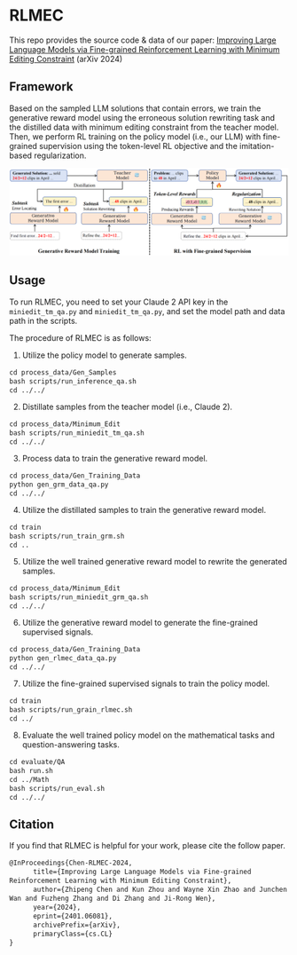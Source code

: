 # RLMEC
This repo provides the source code & data of our paper: [Improving Large Language Models via Fine-grained Reinforcement Learning with Minimum Editing Constraint](https://arxiv.org/abs/2401.06081) (arXiv 2024)

## Framework

Based on the sampled LLM solutions that contain errors, we train the generative reward model using the erroneous solution rewriting task and the distilled data with minimum editing constraint from the teacher model. Then, we perform RL training on the policy model (i.e., our LLM) with fine-grained supervision using the token-level RL objective and the imitation-based regularization.

![](figure/framework.jpg)

## Usage

To run RLMEC, you need to set your Claude 2 API key in the `miniedit_tm_qa.py` and `miniedit_tm_qa.py`, and set the model path and data path in the scripts.

The procedure of RLMEC is as follows:

1. Utilize the policy model to generate samples.
```
cd process_data/Gen_Samples
bash scripts/run_inference_qa.sh
cd ../../
```

2. Distillate samples from the teacher model (i.e., Claude 2).
```
cd process_data/Minimum_Edit
bash scripts/run_miniedit_tm_qa.sh
cd ../../
```

3. Process data to train the generative reward model.
```
cd process_data/Gen_Training_Data
python gen_grm_data_qa.py
cd ../../
```

4. Utilize the distillated samples to train the generative reward model.
```
cd train
bash scripts/run_train_grm.sh
cd ..
```

5. Utilize the well trained generative reward model to rewrite the generated samples.
```
cd process_data/Minimum_Edit
bash scripts/run_miniedit_grm_qa.sh
cd ../../
```

6. Utilize the generative reward model to generate the fine-grained supervised signals.
```
cd process_data/Gen_Training_Data
python gen_rlmec_data_qa.py
cd ../../
```

7. Utilize the fine-grained supervised signals to train the policy model.
```
cd train
bash scripts/run_grain_rlmec.sh
cd ../
```

8. Evaluate the well trained policy model on the mathematical tasks and question-answering tasks.
```
cd evaluate/QA
bash run.sh
cd ../Math
bash scripts/run_eval.sh
cd ../../
```


## Citation
If you find that RLMEC is helpful for your work, please cite the follow paper.
```
@InProceedings{Chen-RLMEC-2024,
      title={Improving Large Language Models via Fine-grained Reinforcement Learning with Minimum Editing Constraint}, 
      author={Zhipeng Chen and Kun Zhou and Wayne Xin Zhao and Junchen Wan and Fuzheng Zhang and Di Zhang and Ji-Rong Wen},
      year={2024},
      eprint={2401.06081},
      archivePrefix={arXiv},
      primaryClass={cs.CL}
}
```
